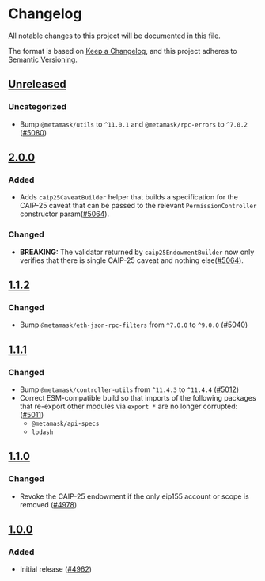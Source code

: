 # Changelog

All notable changes to this project will be documented in this file.

The format is based on [Keep a Changelog](https://keepachangelog.com/en/1.0.0/),
and this project adheres to [Semantic Versioning](https://semver.org/spec/v2.0.0.html).

## [Unreleased]

### Uncategorized

- Bump `@metamask/utils` to `^11.0.1` and `@metamask/rpc-errors` to `^7.0.2` ([#5080](https://github.com/MetaMask/core.git/pull/5080))

## [2.0.0]

### Added

- Adds `caip25CaveatBuilder` helper that builds a specification for the CAIP-25 caveat that can be passed to the relevant `PermissionController` constructor param([#5064](https://github.com/MetaMask/core/pull/5064)).

### Changed

- **BREAKING:** The validator returned by `caip25EndowmentBuilder` now only verifies that there is single CAIP-25 caveat and nothing else([#5064](https://github.com/MetaMask/core/pull/5064)).

## [1.1.2]

### Changed

- Bump `@metamask/eth-json-rpc-filters` from `^7.0.0` to `^9.0.0` ([#5040](https://github.com/MetaMask/core/pull/5040))

## [1.1.1]

### Changed

- Bump `@metamask/controller-utils` from `^11.4.3` to `^11.4.4` ([#5012](https://github.com/MetaMask/core/pull/5012))
- Correct ESM-compatible build so that imports of the following packages that re-export other modules via `export *` are no longer corrupted: ([#5011](https://github.com/MetaMask/core/pull/5011))
  - `@metamask/api-specs`
  - `lodash`

## [1.1.0]

### Changed

- Revoke the CAIP-25 endowment if the only eip155 account or scope is removed ([#4978](https://github.com/MetaMask/core/pull/4978))

## [1.0.0]

### Added

- Initial release ([#4962](https://github.com/MetaMask/core/pull/4962))

[Unreleased]: https://github.com/MetaMask/core.git/compare/@metamask/multichain@2.0.0...HEAD
[2.0.0]: https://github.com/MetaMask/core.git/compare/@metamask/multichain@1.1.2...@metamask/multichain@2.0.0
[1.1.2]: https://github.com/MetaMask/core.git/compare/@metamask/multichain@1.1.1...@metamask/multichain@1.1.2
[1.1.1]: https://github.com/MetaMask/core.git/compare/@metamask/multichain@1.1.0...@metamask/multichain@1.1.1
[1.1.0]: https://github.com/MetaMask/core.git/compare/@metamask/multichain@1.0.0...@metamask/multichain@1.1.0
[1.0.0]: https://github.com/MetaMask/core.git/releases/tag/@metamask/multichain@1.0.0
